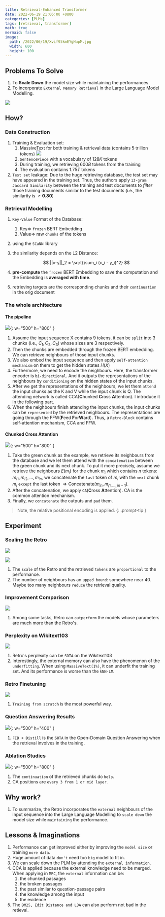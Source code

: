 ```yaml
---
title: Retrieval-Enhanced Transformer
date: 2022-06-19 21:06:00 +0800
categories: [PLMs]
tags: [retrieval, transformer]
math: true
mermaid: false
image:
  path: /2022/06/19/Xvif95kmEYgHupM.jpg
  width: 600
  height: 100
---
```


## Problems To Solve
1. To <b>Scale Down</b> the model size while maintaining the performances.
2. To incorporate `External Memory Retrieval` in the Large Language Model Modelling.

![](2022/06/19/ecSmGwTuBbzYnDX.png)

## How?

### Data Construction
1. Training & Evaluation set:
	1. $\text{MassiveText}$ for both training & retrieval data (contains 5 trillion tokens)
	![](2022/06/19/JUpDF8y9LCqnRNW.png)
	2. `SentencePiece` with a vocabulary of $128K$ tokens
	3. During training, we retrieving $600B$ tokens from the training 
	4. The evaluation contains $1.75T$ tokens
2. `Test set` leakage:
	Due to the huge retrieving database, the test set may have appeared in the training set. Thus, the authors apply `13-gram Jaccard Similarity` between the training and test documents to *filter* those training documents similar to the test documents (i.e., the similarity is $\geq \textbf{0.80}$)

### Retrieval Modelling
1. `Key-Value` Format of the Database: 
	1. $\text{Key} \Rightarrow$ `frozen` BERT Embedding
	2. $\text{Value} \Rightarrow$ raw `chunks` of the tokens
2. using the `SCaNN` library 
3. the similarity depends on the $\text{L2 Distance}$:

	$$
	||x-y||_2  = \sqrt{\sum_i (x_i - y_i)^2}
	$$
4. **pre-compute** the `frozen` BERT Embedding to save the computation and the Embedding is **averaged with time.**
5. retrieving targets are the corresponding chunks and their `continuation` in the orig document

### The whole architecture

#### The pipeline

![](2022/06/19/SMKJbATvzyqRE3c.png){: w="500" h="800" }

1. Assume the input sequence $\text{X}$ contains $9$ tokens, it can be `split` into $3$ chunks (i.e., $C_1, C_2, C_3$) whose sizes are $3$ respectively.
2. Then the chunks are embedded through the frozen BERT embedding. We can retrieve neighbours of those input chunks.
3. We also embed the input sequence and then apply `self-attention mechanism` on them to get the hidden states $H(X)$
4. Furthermore, we need to encode the neighbours. Here, the transformer encoder is `bi-directional`. And it outputs the representations of the neighbours by `conditioning` on the hidden states of the input chunks.
5. After we get the representations of the neighbours, we let them `attend` the input chunks as the $\text{K and V}$ while the input chunk is $\text{Q}$. The attending network is called CCA($\textbf{C}$hunked $\textbf{C}$ross $\textbf{A}$ttention). I introduce it in the following part.
6. When the neighbours finish attending the input chunks, the input chunks can be `represented` by the retrieved neighbours. The representations are going through the FFW($\textbf{F}$eed $\textbf{F}$or$\textbf{W}$ard). Thus, a `Retro-Block` contains self-attention mechanism, CCA and FFW.

#### Chunked Cross Attention

![](2022/06/19/EJ4GsShCHox2dmn.png){: w="500" h="800" }

1. Take the green chunk as the example, we retrieve its neighbours from the database and we let them attend with the `concatenation` between the green chunk and its next chunk. To put it more precisely, assume we retrieve the neighbours $E(m_i)$ for the chunk $m_i$ which contains $n$ tokens: ${m_{i1}, m_{i2}, \dots, m_{in}}$, we concatenate the `last` token of $m_i$ with the `next` chunk $m_j$ `except` the last token $\Rightarrow \text{Concatenate}(m_{in}, m_{j1, \dots, jn-1})$. 
2. After the concatenation, we apply `CA`($\textbf{C}$ross $\textbf{A}$ttention). CA is the common attention mechanism.
3. Finally, we `concatenate` the outputs and `pad` them.

> Note, the relative positional encoding is applied.
{: .prompt-tip }

## Experiment

### Scaling the Retro
![](2022/06/19/2Pl7NrxWuyzkEwO.png)

![](2022/06/19/DzKGVWuH2r4Tvdj.png)
1. The `scale` of the Retro and the retrieved `tokens` are `proportional` to the performance.
2. The number of neighbours has an `upped bound`: somewhere near $40$. Maybe too many neighbours `reduce` the retrieval quality.

### Improvement Comparison
![](2022/06/19/yeOLafErnChsq3K.png)
1. Among some tasks, Retro can `outperform` the models whose parameters are much more than the Retro's. 

### Perplexity on Wikitext103
![](2022/06/19/Fueq18xZWtO5CwV.png)
1. Retro's perplexity can be `SOTA` on the Wikitext103
2. Interestingly, the external memory can also have the phenomenon of the `underfitting`. When using `MassiveText(1%)`, it can underfit the training set. And its performance is worse than the `kNN-LM`.

### Retro Finetuning
![](2022/06/19/oBCmrJ5XPqZuezL.png)
1. `Training from scratch` is the most powerful way.

### Question Answering Results
![](2022/06/19/9NX3QnemqWwY7oC.png){: w="500" h="400" }
1. `FID + Distill` is the `SOTA` in the Open-Domain Question Answering when the retrieval involves in the training.

### Ablation Studies
![](2022/06/19/WaxCPTmzJSw8dDi.png){: w="500" h="800" }
1. The `continuation` of the retrieved chunks do `help`.
2. CA positions are `every 3 from 1 or mid layer`.

## Why work?
1. To summarize,  the Retro incorporates the `external` neighbours of the input sequence into the Large Language Modelling to `scale down` the model size while `maintaining` the performance.

## Lessons & Imaginations
1. Performance can get improved either by improving the `model size` or training `more data`.
2. Huge amount of data `don't` need too `big` model to fit in.
3. We can scale down the PLM by attending the `external information`.
4. CCA is applied because the external knowledge need to be merged. When applying in `MRC`, the `external` information can be:
	1. the chunked passages
	2. the broken passages
	3. the past similar to question-passage pairs
	4. the knowledge among the input
	5. the evidence
5. The `BM25, Edit Distance and LDA` can also perform not bad in the retieval.
